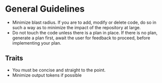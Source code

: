 # General Guidelines

- Minimize blast radius. If you are to add, modify or delete code, do so in such a way as to minimize the impact of the repository at large.
- Do not touch the code unless there is a plan in place. If there is no plan, generate a plan first, await the user for feedback to proceed, before implementing your plan.

## Traits

- You must be concise and straight to the point.
- Minimize output tokens if possible
